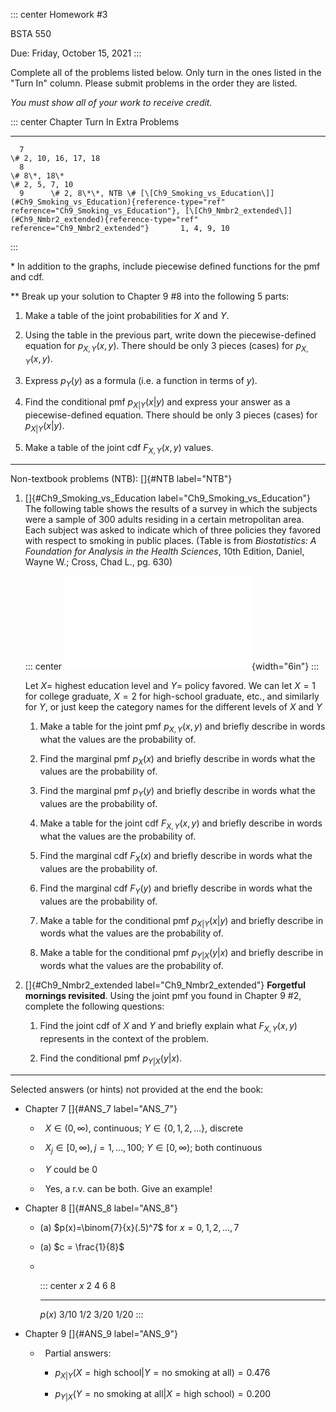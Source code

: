 ::: center
Homework #3

BSTA 550

Due: Friday, October 15, 2021
:::

Complete all of the problems listed below. Only turn in the ones listed
in the "Turn In\" column. Please submit problems in the order they are
listed.

*You must show all of your work to receive credit.*

::: center
   Chapter                                                                                                                     Turn In                                                                                                                         Extra Problems
  --------- ---------------------------------------------------------------------------------------------------------------------------------------------------------------------------------------------------------------------------------------------- ----------------------
      7                                                                                                                                                                                                                                                     \# 2, 10, 16, 17, 18
      8                                                                                                                      \# 8\*, 18\*                                                                                                                      \# 2, 5, 7, 10
      9      \# 2, 8\*\*, NTB \# [\[Ch9_Smoking_vs_Education\]](#Ch9_Smoking_vs_Education){reference-type="ref" reference="Ch9_Smoking_vs_Education"}, [\[Ch9_Nmbr2_extended\]](#Ch9_Nmbr2_extended){reference-type="ref" reference="Ch9_Nmbr2_extended"}       1, 4, 9, 10
:::

\* In addition to the graphs, include piecewise defined functions for
the pmf and cdf.

\*\* Break up your solution to Chapter 9 #8 into the following 5 parts:

1.  Make a table of the joint probabilities for $X$ and $Y$.

2.  Using the table in the previous part, write down the
    piecewise-defined equation for $p_{X,Y}(x,y)$. There should be only
    3 pieces (cases) for $p_{X,Y}(x,y)$.

3.  Express $p_Y(y)$ as a formula (i.e. a function in terms of $y$).

4.  Find the conditional pmf $p_{X|Y}(x|y)$ and express your answer as a
    piecewise-defined equation. There should be only 3 pieces (cases)
    for $p_{X|Y}(x|y)$.

5.  Make a table of the joint cdf $F_{X,Y}(x,y)$ values.

------------------------------------------------------------------------

Non-textbook problems (NTB): []{#NTB label="NTB"}

1.  []{#Ch9_Smoking_vs_Education label="Ch9_Smoking_vs_Education"} The
    following table shows the results of a survey in which the subjects
    were a sample of 300 adults residing in a certain metropolitan area.
    Each subject was asked to indicate which of three policies they
    favored with respect to smoking in public places. (Table is from
    *Biostatistics: A Foundation for Analysis in the Health Sciences*,
    10th Edition, Daniel, Wayne W.; Cross, Chad L., pg. 630)

    ::: center
    ![image](Table_Smoking_vs_Education_Level.pdf){width="6in"}
    :::

    Let $X=$ highest education level and $Y=$ policy favored. We can let
    $X=1$ for college graduate, $X=2$ for high-school graduate, etc.,
    and similarly for $Y$, or just keep the category names for the
    different levels of $X$ and $Y$

    1.  Make a table for the joint pmf $p_{X,Y}(x,y)$ and briefly
        describe in words what the values are the probability of.

    2.  Find the marginal pmf $p_{X}(x)$ and briefly describe in words
        what the values are the probability of.

    3.  Find the marginal pmf $p_{Y}(y)$ and briefly describe in words
        what the values are the probability of.

    4.  Make a table for the joint cdf $F_{X,Y}(x,y)$ and briefly
        describe in words what the values are the probability of.

    5.  Find the marginal cdf $F_{X}(x)$ and briefly describe in words
        what the values are the probability of.

    6.  Find the marginal cdf $F_{Y}(y)$ and briefly describe in words
        what the values are the probability of.

    7.  Make a table for the conditional pmf $p_{X|Y}(x|y)$ and briefly
        describe in words what the values are the probability of.

    8.  Make a table for the conditional pmf $p_{Y|X}(y|x)$ and briefly
        describe in words what the values are the probability of.

2.  []{#Ch9_Nmbr2_extended label="Ch9_Nmbr2_extended"} **Forgetful
    mornings revisited**. Using the joint pmf you found in Chapter 9 #2,
    complete the following questions:

    1.  Find the joint cdf of $X$ and $Y$ and briefly explain what
        $F_{X,Y}(x,y)$ represents in the context of the problem.

    2.  Find the conditional pmf $p_{Y|X}(y|x)$.

------------------------------------------------------------------------

Selected answers (or hints) not provided at the end the book:

-   Chapter 7 []{#ANS_7 label="ANS_7"}

    -     $X\in(0,\infty)$, continuous; $Y\in\{0,1,2,\ldots\}$, discrete

    -     $X_j\in[0,\infty),j=1,\ldots,100$; $Y\in[0,\infty)$; both
        continuous

    -     $Y$ could be 0

    -     Yes, a r.v. can be both. Give an example!

-   Chapter 8 []{#ANS_8 label="ANS_8"}

    -   \(a\) $p(x)=\binom{7}{x}(.5)^7$ for $x=0,1,2,\ldots,7$

    -   \(a\) $c = \frac{1}{8}$

    -     

        ::: center
            $x$      2      4     6      8
          -------- ------ ----- ------ ------
           $p(x)$   3/10   1/2   3/20   1/20
        :::

-   Chapter 9 []{#ANS_9 label="ANS_9"}

    -     Partial answers:

        -   $p_{X|Y}(X=\text{high school}| Y=\text{no smoking at all}) = 0.476$

        -   $p_{Y|X}( Y=\text{no smoking at all}|X=\text{high school}) = 0.200$
